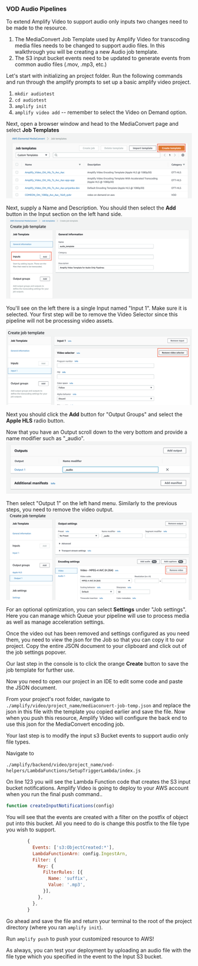 ### VOD Audio Pipelines

To extend Amplify Video to support audio only inputs two changes need to be made to the resource.
1. The MediaConvert Job Template used by Amplify Video for transcoding media files needs to be changed to support audio files. In this walkthrough you will be creating a new Audio job template.
1. The S3 input bucket events need to be updated to generate events from common audio files (.mov, .mp3, etc.)

Let's start with initializing an project folder. Run the following commands and run through the amplify prompts to set up a basic amplify video project.
1. `mkdir audiotest`
1. `cd audiotest`
1. `amplify init`
1. `amplify video add` -- remember to select the Video on Demand option.

Next, open a browser window and head to the MediaConvert page and select **Job Templates**
![architecture](../_images/create_template_button.png)

Next, supply a Name and Description. You should then select the  **Add** button in the Input section on the left hand side.
![architecture](../_images/add_input.png)

You'll see on the left there is a single Input named "Input 1". Make sure it is selected. Your first step will be to remove the Video Selector since this pipeline will not be processing video assets.

![architecture](../_images/remove_video_selector.png)

Next you should click the **Add** button for "Output Groups" and select the **Apple HLS** radio button.

Now that you have an Output scroll down to the very bottom and provide a name modifier such as "_audio".
![architecture](../_images/name_modifier.png)

Then select "Output 1" on the left hand menu. Similarly to the previous steps, you need to remove the video output.
![architecture](../_images/remove_output.png)

For an optional optimization, you can select **Settings** under "Job settings". Here you can manage which Queue your pipeline will use to process media as well as manage acceleration settings. 

Once the video out has been removed and settings configured as you need them, you need to view the json for the Job so that you can copy it to our project. Copy the entire JSON document to your clipboard and click out of the job settings popover.

Our last step in the console is to click the orange **Create** button to save the job template for further use.

Now you need to open our project in an IDE to edit some code and paste the JSON document.

From your project's root folder, navigate to `./amplify/video/project_name/mediaconvert-job-temp.json` and replace the json in this file with the template you copied earlier and save the file. Now when you push this resource, Amplify Video will configure the back end to use this json for the MediaConvert encoding job.

Your last step is to modify the input s3 Bucket events to support audio only file types.

Navigate to
 ```
./amplify/backend/video/project_name/vod-helpers/LambdaFunctions/SetupTriggerLambda/index.js
``` 

On line 123 you will see the Lambda Function code that creates the S3 input bucket notifications. Amplify Video is going to deploy to your AWS account when you run the final push command..  

```javascript
function createInputNotifications(config)
```

You will see that the events are created with a filter on the postfix of object put into this bucket. All you need to do is change this postfix to the file type you wish to support.

```javascript
        {
          Events: ['s3:ObjectCreated:*'],
          LambdaFunctionArn: config.IngestArn,
          Filter: {
            Key: {
              FilterRules: [{
                Name: 'suffix',
                Value: '.mp3',
              }],
            },
          },
        }
```

Go ahead and save the file and return your terminal to the root of the project directory (where you ran `amplify init`).

Run `amplify push` to push your customized resource to AWS! 

As always, you can test your deployment by uploading an audio file with the file type which you specified in the event to the Input S3 bucket.
